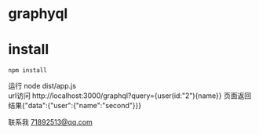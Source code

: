 

# graphyql
# install
    npm install

运行
    node dist/app.js   
url访问
    http://localhost:3000/graphql?query={user(id:"2"){name}} 页面返回结果{"data":{"user":{"name":"second"}}}

联系我 71892513@qq.com




